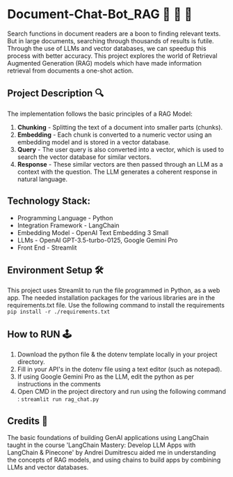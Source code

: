 # Document-Chat-Bot_RAG 📄 💬 🤖
Search functions in document readers are a boon to finding relevant texts. But in large documents, searching through thousands of results is futile. Through the use of LLMs and vector databases, we can speedup this process with better accuracy. This project explores the world of Retrieval Augmented Generation (RAG) models which have made information retrieval from documents a one-shot action.

## Project Description 🔍
The implementation follows the basic principles of a RAG Model:
1. **Chunking** - Splitting the text of a document into smaller parts (chunks).
2. **Embedding** - Each chunk is converted to a numeric vector using an embedding model and is stored in a vector database.
3. **Query** - The user query is also converted into a vector, which is used to search the vector database for similar vectors.
4. **Response** - These similar vectors are then passed through an LLM as a context with the question. The LLM generates a coherent response in natural language. 

## Technology Stack:
- Programming Language - Python
- Integration Framework - LangChain
- Embedding Model - OpenAI Text Embedding 3 Small
- LLMs - OpenAI GPT-3.5-turbo-0125, Google Gemini Pro
- Front End - Streamlit 

## Environment Setup 🛠️
This project uses Streamlit to run the file programmed in Python, as a web app. The needed installation packages for the various libraries are in the requirements.txt file. Use the following command to install the requirements ```pip install -r ./requirements.txt```

## How to RUN 🕹️
1. Download the python file & the dotenv template locally in your project directory.
2. Fill in your API's in the dotenv file using a text editor (such as notepad).
3. If using Google Gemini Pro as the LLM, edit the python as per instructions in the comments
4. Open CMD in the project directory and run using the following command :
``` streamlit run rag_chat.py ```

## Credits 🙌
The basic foundations of building GenAI applications using LangChain taught in the course 'LangChain Mastery: Develop LLM Apps with LangChain & Pinecone' by Andrei Dumitrescu aided me in understanding the concepts of RAG models, and using chains to build apps by combining LLMs and vector databases.
